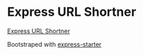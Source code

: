 # Express URL Shortner

[Express URL Shortner](https://github.com/therj/express-url-shortner)

Bootstraped with [express-starter](https://github.com/therj/express-starter)
